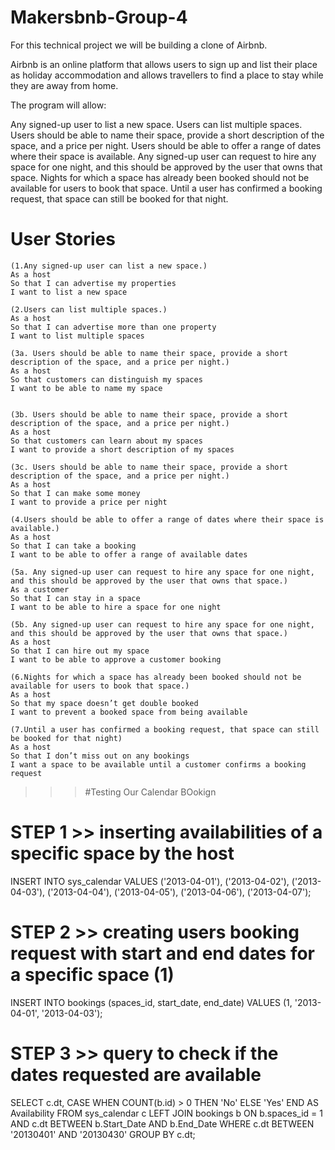 # Makersbnb-Group-4

For this technical project we will be building a clone of Airbnb. 

Airbnb is an online platform that allows users to sign up and list their place as holiday accommodation and allows travellers to find a place to stay while they are away from home.

The program will allow:

Any signed-up user to list a new space.
Users can list multiple spaces.
Users should be able to name their space, provide a short description of the space, and a price per night.
Users should be able to offer a range of dates where their space is available.
Any signed-up user can request to hire any space for one night, and this should be approved by the user that owns that space.
Nights for which a space has already been booked should not be available for users to book that space.
Until a user has confirmed a booking request, that space can still be booked for that night.

# User Stories
```
(1.Any signed-up user can list a new space.)
As a host
So that I can advertise my properties
I want to list a new space

(2.Users can list multiple spaces.)
As a host
So that I can advertise more than one property
I want to list multiple spaces

(3a. Users should be able to name their space, provide a short description of the space, and a price per night.)
As a host
So that customers can distinguish my spaces
I want to be able to name my space


(3b. Users should be able to name their space, provide a short description of the space, and a price per night.)
As a host
So that customers can learn about my spaces
I want to provide a short description of my spaces

(3c. Users should be able to name their space, provide a short description of the space, and a price per night.)
As a host
So that I can make some money
I want to provide a price per night

(4.Users should be able to offer a range of dates where their space is available.)
As a host
So that I can take a booking
I want to be able to offer a range of available dates

(5a. Any signed-up user can request to hire any space for one night, and this should be approved by the user that owns that space.)
As a customer
So that I can stay in a space
I want to be able to hire a space for one night

(5b. Any signed-up user can request to hire any space for one night, and this should be approved by the user that owns that space.)
As a host
So that I can hire out my space
I want to be able to approve a customer booking

(6.Nights for which a space has already been booked should not be available for users to book that space.)
As a host
So that my space doesn’t get double booked
I want to prevent a booked space from being available

(7.Until a user has confirmed a booking request, that space can still be booked for that night)
As a host
So that I don’t miss out on any bookings
I want a space to be available until a customer confirms a booking request
```


>>> #Testing Our Calendar BOokign 
# STEP 1 >> inserting availabilities of a specific space by the host
INSERT INTO sys_calendar VALUES
('2013-04-01'),
('2013-04-02'),
('2013-04-03'),
('2013-04-04'),
('2013-04-05'),
('2013-04-06'),
('2013-04-07');

# STEP 2 >> creating users booking request with start and end dates for a specific space (1)
INSERT INTO bookings (spaces_id, start_date, end_date) VALUES (1, '2013-04-01', '2013-04-03');

# STEP 3 >> query to check if the dates requested are available 
SELECT	c.dt,
		CASE WHEN COUNT(b.id) > 0 THEN 'No' ELSE 'Yes' END AS Availability
FROM	sys_calendar c
		LEFT JOIN bookings b
			ON b.spaces_id = 1
			AND c.dt BETWEEN b.Start_Date AND b.End_Date
WHERE   c.dt BETWEEN '20130401' AND '20130430'
GROUP BY c.dt;
